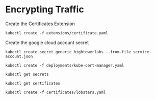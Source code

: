 # Encrypting Traffic


Create the Certificates Extension

```
kubectl create -f extensions/certificate.yaml
```

Create the google cloud account secret

```
kubectl create secret generic hightowerlabs --from-file service-account.json
```

```
kubectl create -f deployments/kube-cert-manager.yaml
```

```
kubectl get secrets
```

```
kubectl get certificates
```

```
kubectl create -f certificates/lobsters.yaml
```
